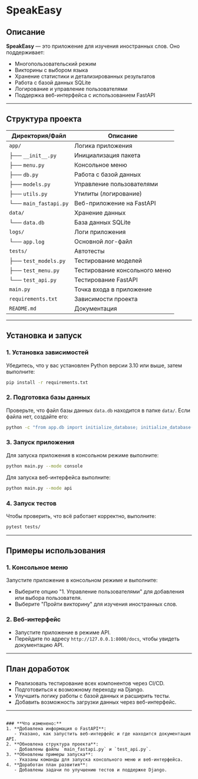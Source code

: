 
# SpeakEasy

## Описание

**SpeakEasy** — это приложение для изучения иностранных слов. Оно поддерживает:
- Многопользовательский режим
- Викторины с выбором языка
- Хранение статистики и детализированных результатов
- Работа с базой данных SQLite
- Логирование и управление пользователями
- Поддержка веб-интерфейса с использованием FastAPI

---

## Структура проекта

| Директория/Файл      | Описание                            |
|----------------------|-------------------------------------|
| `app/`               | Логика приложения                   |
| ├── `__init__.py`    | Инициализация пакета                |
| ├── `menu.py`        | Консольное меню                     |
| ├── `db.py`          | Работа с базой данных               |
| ├── `models.py`      | Управление пользователями           |
| ├── `utils.py`       | Утилиты (логирование)               |
| └── `main_fastapi.py`| Веб-приложение на FastAPI           |
| `data/`              | Хранение данных                     |
| └── `data.db`        | База данных SQLite                  |
| `logs/`              | Логи приложения                     |
| └── `app.log`        | Основной лог-файл                   |
| `tests/`             | Автотесты                           |
| ├── `test_models.py` | Тестирование моделей                |
| ├── `test_menu.py`   | Тестирование консольного меню       |
| └── `test_api.py`    | Тестирование FastAPI                |
| `main.py`            | Точка входа в приложение            |
| `requirements.txt`   | Зависимости проекта                 |
| `README.md`          | Документация                        |

---

## Установка и запуск

### 1. Установка зависимостей
Убедитесь, что у вас установлен Python версии 3.10 или выше, затем выполните:
```bash
pip install -r requirements.txt
```

### 2. Подготовка базы данных
Проверьте, что файл базы данных `data.db` находится в папке `data/`. Если файла нет, создайте его:
```bash
python -c "from app.db import initialize_database; initialize_database()"
```

### 3. Запуск приложения
Для запуска приложения в консольном режиме выполните:
```bash
python main.py --mode console
```

Для запуска веб-интерфейса выполните:
```bash
python main.py --mode api
```

### 4. Запуск тестов
Чтобы проверить, что всё работает корректно, выполните:
```bash
pytest tests/
```

---

## Примеры использования

### 1. Консольное меню
Запустите приложение в консольном режиме и выполните:
- Выберите опцию "1. Управление пользователями" для добавления или выбора пользователя.
- Выберите "Пройти викторину" для изучения иностранных слов.

### 2. Веб-интерфейс
- Запустите приложение в режиме API.
- Перейдите по адресу `http://127.0.0.1:8000/docs`, чтобы увидеть документацию API.

---

## План доработок

- Реализовать тестирование всех компонентов через CI/CD.
- Подготовиться к возможному переходу на Django.
- Улучшить логику работы с базой данных и расширить тесты.
- Добавить возможность загрузки данных через веб-интерфейс.

---

```

### **Что изменено:**
1. **Добавлена информация о FastAPI**:
   - Указано, как запустить веб-интерфейс и где находится документация API.
2. **Обновлена структура проекта**:
   - Добавлены файлы `main_fastapi.py` и `test_api.py`.
3. **Обновлены примеры запуска**:
   - Указаны команды для запуска консольного меню и веб-интерфейса.
4. **Доработан план развития**:
   - Добавлены задачи по улучшению тестов и поддержке Django.
